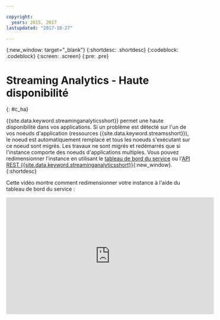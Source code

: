 ```yaml
---

copyright:
  years: 2015, 2017
lastupdated: "2017-10-27"

---
```


<!-- Attribute definitions -->
{:new_window: target="_blank"}
{:shortdesc: .shortdesc}
{:codeblock: .codeblock}
{:screen: .screen}
{:pre: .pre}

# Streaming Analytics - Haute disponibilité
{: #c_ha}

{{site.data.keyword.streaminganalyticsshort}} permet une haute disponibilité dans vos applications. Si un problème est détecté sur l'un de vos noeuds d'application (ressources {{site.data.keyword.streamsshort}}), le noeud est automatiquement remplacé et tous les noeuds s'exécutant sur ce noeud sont migrés. Les travaux ne sont migrés et redémarrés que si l'instance comporte des noeuds d'applications multiples. Vous pouvez redimensionner l'instance en utilisant le [tableau de bord du service](/docs/services/StreamingAnalytics/r_service_dashboard.html) ou l'[API REST {{site.data.keyword.streaminganalyticsshort}}](https://console.ng.bluemix.net/apidocs/220){:new_window}.
{:shortdesc}

Cette vidéo montre comment redimensionner votre instance à l'aide du tableau de bord du service : 

<iframe width="560" height="315" src="https://www.youtube.com/embed/zbZ9am9UhPw?rel=0" frameborder="0" allowfullscreen>Redimensionner l'instance</iframe>
